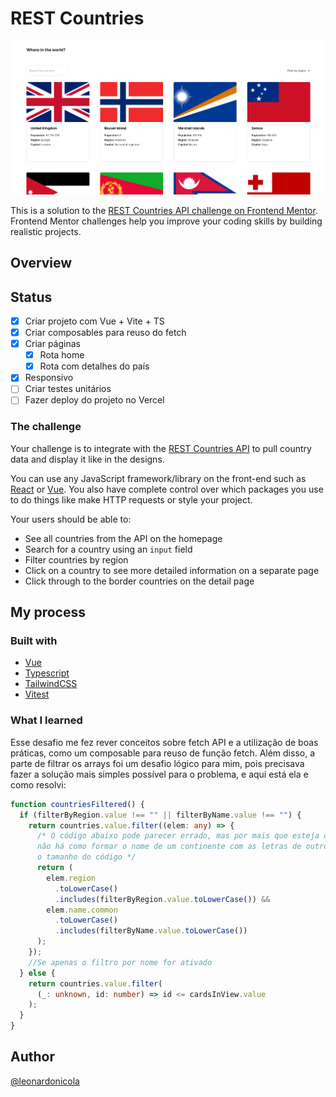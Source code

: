 # REST Countries

![Design preview for the REST Countries API with color theme switcher coding challenge](./public/screenshot.png)

This is a solution to the [REST Countries API challenge on Frontend Mentor](https://www.frontendmentor.io/challenges/rest-countries-api-with-color-theme-switcher-5cacc469fec04111f7b848ca). Frontend Mentor challenges help you improve your coding skills by building realistic projects. 

## Overview

## Status

- [x] Criar projeto com Vue + Vite + TS
- [x] Criar composables para reuso do fetch
- [x] Criar páginas
  - [x] Rota home
  - [x] Rota com detalhes do país
- [x] Responsivo
- [ ] Criar testes unitários
- [ ] Fazer deploy do projeto no Vercel

### The challenge

Your challenge is to integrate with the [REST Countries API](https://restcountries.com) to pull country data and display it like in the designs.

You can use any JavaScript framework/library on the front-end such as [React](https://reactjs.org) or [Vue](https://vuejs.org). You also have complete control over which packages you use to do things like make HTTP requests or style your project.

Your users should be able to:

- See all countries from the API on the homepage
- Search for a country using an `input` field
- Filter countries by region
- Click on a country to see more detailed information on a separate page
- Click through to the border countries on the detail page

## My process

### Built with

- [Vue](https://vuejs.org/)
- [Typescript](https://www.typescriptlang.org/)
- [TailwindCSS](https://tailwindcss.com/)
- [Vitest](https://vitest.dev/)


### What I learned

Esse desafio me fez rever conceitos sobre fetch API e a utilização de boas práticas, como um composable para reuso de função fetch.
Além disso, a parte de filtrar os arrays foi um desafio lógico para mim,
pois precisava fazer a solução mais simples possível para o problema, e aqui está ela e como resolvi:


```typescript
function countriesFiltered() {
  if (filterByRegion.value !== "" || filterByName.value !== "") {
    return countries.value.filter((elem: any) => {
      /* O código abaixo pode parecer errado, mas por mais que esteja checando se inclui as letras,
      não há como formar o nome de um continente com as letras de outro, o que fez reduzir
      o tamanho do código */
      return (
        elem.region
          .toLowerCase()
          .includes(filterByRegion.value.toLowerCase()) &&
        elem.name.common
          .toLowerCase()
          .includes(filterByName.value.toLowerCase())
      );
    });
    //Se apenas o filtro por nome for ativado
  } else {
    return countries.value.filter(
      (_: unknown, id: number) => id <= cardsInView.value
    );
  }
}
```

## Author

[@leonardonicola](https://www.github.com/leonardonicola)
